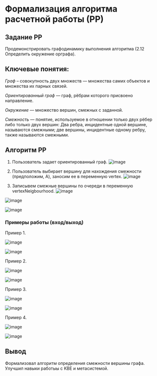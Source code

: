 # Формализация алгоритма расчетной работы (РР)

## Задание РР 
Продемонстрировать графодинамику выполнения алгоритма (2.12 Определить окружение орграфа).

## Ключевые понятия:
*Граф* – совокупность двух множеств — множества самих объектов и множества их парных связей.

*Ориентированный граф*  — граф, рёбрам которого присвоено направление.

*Окружение* — множество вершин, смежных с заданной.

*Смежность* — понятие, используемое в отношении только двух рёбер либо только двух вершин: Два ребра, инцидентные одной вершине, называются смежными; две вершины, инцидентные одному ребру, также называются смежными.
## Алгоритм РР

1. Пользователь задает ориентированный граф.
![image](https://github.com/iis-32170x/RPIIS/assets/147048129/d30997d8-ffbc-41da-aa8f-c39865467e9b)

2. Пользователь выбирает вершину для нахождения смежности (предположим, A), заносим ее в переменную vertex.
![image](https://github.com/iis-32170x/RPIIS/assets/147048129/16a3a7fb-f7bf-4679-8b0d-6cb79737c0be)

3. Записывем смежные вершины по очереди в переменную vertexNeigbourhood.
![image](https://github.com/iis-32170x/RPIIS/assets/147048129/d58b752b-4e61-4c1d-9caa-de47197d96c1)

![image](https://github.com/iis-32170x/RPIIS/assets/147048129/c4f4db6d-67eb-4a39-ac3c-c22fa9d99f47)

![image](https://github.com/iis-32170x/RPIIS/assets/147048129/e9052927-b7e5-4a5c-a982-4d283623a05f)

### Примеры работы (вход/выход)
Пример 1.

![image](https://github.com/iis-32170x/RPIIS/assets/147048129/d30997d8-ffbc-41da-aa8f-c39865467e9b)

![image](https://github.com/iis-32170x/RPIIS/assets/147048129/e9052927-b7e5-4a5c-a982-4d283623a05f)

Пример 2.

![image](https://github.com/iis-32170x/RPIIS/assets/147048129/ed4ed12f-f83d-4964-aca7-e89a33248434)


![image](https://github.com/iis-32170x/RPIIS/assets/147048129/e9051f3d-0bf3-4acf-923c-bd1ccc677665)

Пример 3.

![image](https://github.com/iis-32170x/RPIIS/assets/147048129/a5f0a4a8-134f-4da9-a14f-4787c2fc0d3e)

![image](https://github.com/iis-32170x/RPIIS/assets/147048129/e011077d-9d1f-4d63-8038-60bb1f6c11f0)

Пример 4.

![image](https://github.com/iis-32170x/RPIIS/assets/147048129/6a25d4a0-4951-4a53-b195-e02a98c6e45e)

![image](https://github.com/iis-32170x/RPIIS/assets/147048129/7e451f64-792f-4688-b21c-1bddc70e730d)

## Вывод
Формализовал алгоритм определения смежности вершины графа. Улучшил навыки работыы с KBE и метасистемой.
